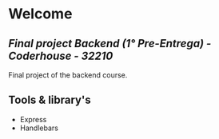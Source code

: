 ﻿# Welcome

## _Final project Backend (1° Pre-Entrega) - Coderhouse - 32210_

Final project of the backend course.

## Tools & library's

- Express
- Handlebars


